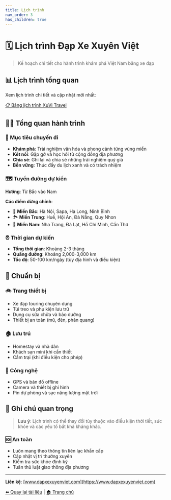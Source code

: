 ```yaml
---
title: Lịch trình
nav_order: 3
has_children: true
---
```


# 🗓️ Lịch trình Đạp Xe Xuyên Việt

> Kế hoạch chi tiết cho hành trình khám phá Việt Nam bằng xe đạp

## 📊 Lịch trình tổng quan

Xem lịch trình chi tiết và cập nhật mới nhất:

[📋 Bảng lịch trình XuVi Travel](https://docs.google.com/spreadsheets/d/1K7fgbHZZU8B9i0t8UF0aZ-TevV3y1pqE/edit?usp=share_link&ouid=106655273034443660294&rtpof=true&sd=true)

## 🚴‍♂️ Tổng quan hành trình

### 🎯 Mục tiêu chuyến đi

- **Khám phá**: Trải nghiệm văn hóa và phong cảnh từng vùng miền
- **Kết nối**: Gặp gỡ và học hỏi từ cộng đồng địa phương
- **Chia sẻ**: Ghi lại và chia sẻ những trải nghiệm quý giá
- **Bền vững**: Thúc đẩy du lịch xanh và có trách nhiệm

### 🗺️ Tuyến đường dự kiến

**Hướng**: Từ Bắc vào Nam

**Các điểm dừng chính**:

- 🌆 **Miền Bắc**: Hà Nội, Sapa, Hạ Long, Ninh Bình
- 🏞️ **Miền Trung**: Huế, Hội An, Đà Nẵng, Quy Nhon
- 🌴 **Miền Nam**: Nha Trang, Đà Lạt, Hồ Chí Minh, Cần Thơ

### ⏰ Thời gian dự kiến

- **Tổng thời gian**: Khoảng 2-3 tháng
- **Quãng đường**: Khoảng 2,000-3,000 km
- **Tốc độ**: 50-100 km/ngày (tùy địa hình và điều kiện)

## 🎒 Chuẩn bị

### 🚲 Trang thiết bị

- Xe đạp touring chuyên dụng
- Túi treo và phụ kiện lưu trữ
- Dụng cụ sửa chữa và bảo dưỡng
- Thiết bị an toàn (mũ, đèn, phản quang)

### 🏠 Lưu trú

- Homestay và nhà dân
- Khách sạn mini khi cần thiết
- Cắm trại (khi điều kiện cho phép)

### 📱 Công nghệ

- GPS và bản đồ offline
- Camera và thiết bị ghi hình
- Pin dự phòng và sạc năng lượng mặt trời

## 📝 Ghi chú quan trọng

> **Lưu ý**: Lịch trình có thể thay đổi tùy thuộc vào điều kiện thời tiết, sức khỏe và các yếu tố bất khả kháng khác.

### 🆘 An toàn

- Luôn mang theo thông tin liên lạc khẩn cấp
- Cập nhật vị trí thường xuyên
- Kiểm tra sức khỏe định kỳ
- Tuân thủ luật giao thông địa phương

---

**Liên kệ**: [www.dapxexuyenviet.com](https://www.dapxexuyenviet.com)

[⬅️ Quay lại tài liệu](../) | [🏠 Trang chủ](../../)
